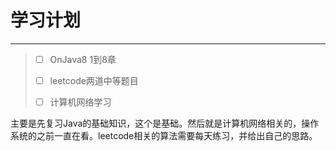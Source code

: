 # 学习计划

------

> - [ ] OnJava8 1到8章
>
> - [ ] leetcode两道中等题目
> - [ ] 计算机网络学习

主要是先复习Java的基础知识，这个是基础。然后就是计算机网络相关的，操作系统的之前一直在看。leetcode相关的算法需要每天练习，并给出自己的思路。